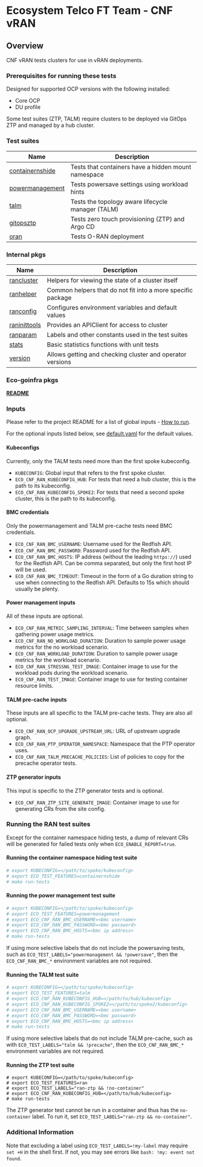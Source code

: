 # Ecosystem Telco FT Team - CNF vRAN

## Overview

CNF vRAN tests clusters for use in vRAN deployments.

### Prerequisites for running these tests

Designed for supported OCP versions with the following installed:

* Core OCP
* DU profile

Some test suites (ZTP, TALM) require clusters to be deployed via GitOps ZTP and managed by a hub cluster.

### Test suites

| Name                                                             | Description                                         |
|------------------------------------------------------------------|-----------------------------------------------------|
| [containernshide](containernshide/containernshide_suite_test.go) | Tests that containers have a hidden mount namespace |
| [powermanagement](powermanagement/powermanagement_suite_test.go) | Tests powersave settings using workload hints       |
| [talm](talm/talm_suite_test.go)                                  | Tests the topology aware lifecycle manager (TALM)   |
| [gitopsztp](gitopsztp/ztp_suite_test.go)                         | Tests zero touch provisioning (ZTP) and Argo CD     |
| [oran](oran/oran_suite_test.go)                                  | Tests O-RAN deployment                              |

### Internal pkgs

| Name                                                 | Description                                                 |
|------------------------------------------------------|-------------------------------------------------------------|
| [rancluster](internal/rancluster/rancluster.go)      | Helpers for viewing the state of a cluster itself           |
| [ranhelper](internal/ranhelper/ranhelper.go)         | Common helpers that do not fit into a more specific package |
| [ranconfig](internal/ranconfig/config.go)            | Configures environment variables and default values         |
| [raninittools](internal/raninittools/raninitools.go) | Provides an APIClient for access to cluster                 |
| [ranparam](internal/ranparam/const.go)               | Labels and other constants used in the test suites          |
| [stats](internal/stats/stats.go)                     | Basic statistics functions with unit tests                  |
| [version](internal/version/version.go)               | Allows getting and checking cluster and operator versions   |

### Eco-goinfra pkgs

[**README**](https://github.com/openshift-kni/eco-goinfra#readme)

### Inputs

Please refer to the project README for a list of global inputs - [How to run](../../../README.md#how-to-run).

For the optional inputs listed below, see [default.yaml](internal/ranconfig/default.yaml) for the default values.

#### Kubeconfigs

Currently, only the TALM tests need more than the first spoke kubeconfig.

* `KUBECONFIG`: Global input that refers to the first spoke cluster.
* `ECO_CNF_RAN_KUBECONFIG_HUB`: For tests that need a hub cluster, this is the path to its kubeconfig.
* `ECO_CNF_RAN_KUBECONFIG_SPOKE2`: For tests that need a second spoke cluster, this is the path to its kubeconfig.

#### BMC credentials

Only the powermanagement and TALM pre-cache tests need BMC credentials.

* `ECO_CNF_RAN_BMC_USERNAME`: Username used for the Redfish API.
* `ECO_CNF_RAN_BMC_PASSWORD`: Password used for the Redfish API.
* `ECO_CNF_RAN_BMC_HOSTS`: IP address (without the leading `https://`) used for the Redfish API. Can be comma separated, but only the first host IP will be used.
* `ECO_CNF_RAN_BMC_TIMEOUT`: Timeout in the form of a Go duration string to use when connecting to the Redfish API. Defaults to 15s which should usually be plenty.

#### Power management inputs

All of these inputs are optional.

* `ECO_CNF_RAN_METRIC_SAMPLING_INTERVAL`: Time between samples when gathering power usage metrics.
* `ECO_CNF_RAN_NO_WORKLOAD_DURATION`: Duration to sample power usage metrics for the no workload scenario.
* `ECO_CNF_RAN_WORKLOAD_DURATION`: Duration to sample power usage metrics for the workload scenario.
* `ECO_CNF_RAN_STRESSNG_TEST_IMAGE`: Container image to use for the workload pods during the workload scenario.
* `ECO_CNF_RAN_TEST_IMAGE`: Container image to use for testing container resource limits.

#### TALM pre-cache inputs

These inputs are all specific to the TALM pre-cache tests. They are also all optional.

* `ECO_CNF_RAN_OCP_UPGRADE_UPSTREAM_URL`: URL of upstream upgrade graph.
* `ECO_CNF_RAN_PTP_OPERATOR_NAMESPACE`: Namespace that the PTP operator uses.
* `ECO_CNF_RAN_TALM_PRECACHE_POLICIES`: List of policies to copy for the precache operator tests.

#### ZTP generator inputs

This input is specific to the ZTP generator tests and is optional.

- `ECO_CNF_RAN_ZTP_SITE_GENERATE_IMAGE`: Container image to use for generating CRs from the site config.

### Running the RAN test suites

Except for the container namespace hiding tests, a dump of relevant CRs will be generated for failed tests only when `ECO_ENABLE_REPORT=true`.

#### Running the container namespace hiding test suite

```bash
# export KUBECONFIG=</path/to/spoke/kubeconfig>
# export ECO_TEST_FEATURES=containernshide
# make run-tests
```

#### Running the power management test suite

```bash
# export KUBECONFIG=</path/to/spoke/kubeconfig>
# export ECO_TEST_FEATURES=powermanagement
# export ECO_CNF_RAN_BMC_USERNAME=<bmc username>
# export ECO_CNF_RAN_BMC_PASSWORD=<bmc password>
# export ECO_CNF_RAN_BMC_HOSTS=<bmc ip address>
# make run-tests
```

If using more selective labels that do not include the powersaving tests, such as `ECO_TEST_LABELS="powermanagement && !powersave"`, then the `ECO_CNF_RAN_BMC_*` environment variables are not required.

#### Running the TALM test suite

```bash
# export KUBECONFIG=</path/to/spoke/kubeconfig>
# export ECO_TEST_FEATURES=talm
# export ECO_CNF_RAN_KUBECONFIG_HUB=</path/to/hub/kubeconfig>
# export ECO_CNF_RAN_KUBECONFIG_SPOKE2=</path/to/spoke2/kubeconfig>
# export ECO_CNF_RAN_BMC_USERNAME=<bmc username>
# export ECO_CNF_RAN_BMC_PASSWORD=<bmc password>
# export ECO_CNF_RAN_BMC_HOSTS=<bmc ip address>
# make run-tests
```

If using more selective labels that do not include TALM pre-cache, such as with `ECO_TEST_LABELS="talm && !precache"`, then the `ECO_CNF_RAN_BMC_*` environment variables are not required.

#### Running the ZTP test suite

```
# export KUBECONFIG=</path/to/spoke/kubeconfig>
# export ECO_TEST_FEATURES=ran
# export ECO_TEST_LABELS="ran-ztp && !no-container"
# export ECO_CNF_RAN_KUBECONFIG_HUB=</path/to/hub/kubeconfig>
# make run-tests
```

The ZTP generator test cannot be run in a container and thus has the `no-container` label. To run it, set `ECO_TEST_LABELS="ran-ztp && no-container"`.

### Additional Information

Note that excluding a label using `ECO_TEST_LABELS=!my-label` may require `set +H` in the shell first. If not, you may see errors like `bash: !my: event not found`.
